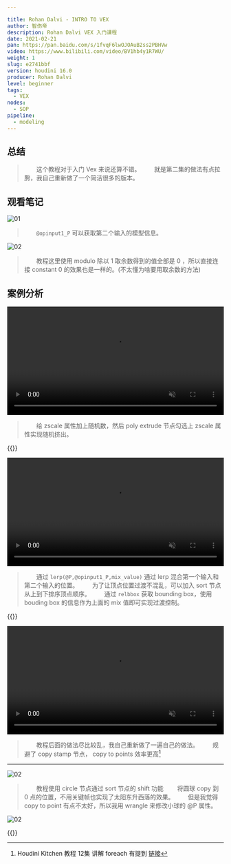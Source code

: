```yaml
---

title: Rohan Dalvi - INTRO TO VEX
author: 智伤帝 
description: Rohan Dalvi VEX 入门课程
date: 2021-02-21
pan: https://pan.baidu.com/s/1fvqF6lwOJOAuB2ss2PBHVw 
video: https://www.bilibili.com/video/BV1hb4y1R7WU/
weight: 1
slug: e2741bbf
version: houdini 16.0
producer: Rohan Dalvi
level: beginner
tags: 
  - VEX
nodes:
  - SOP
pipeline:
  - modeling
---
```


## 总结

> &emsp;&emsp;这个教程对于入门 Vex 来说还算不错。
> &emsp;&emsp;就是第二集的做法有点拉胯，我自己重新做了一个简洁很多的版本。

## 观看笔记

![01](https://cdn.jsdelivr.net/gh/FXTD-ODYSSEY/HoudiniWiki@gh-pages/posts/e2741bbf/01.jpg)

> &emsp;&emsp;`@opinput1_P` 可以获取第二个输入的模型信息。
 
![02](https://cdn.jsdelivr.net/gh/FXTD-ODYSSEY/HoudiniWiki@gh-pages/posts/e2741bbf/02.jpg)
 
> &emsp;&emsp;教程这里使用 modulo 除以 1 取余数得到的值全部是 0 ，所以直接连接 constant 0 的效果也是一样的。(不太懂为啥要用取余数的方法)


## 案例分析


<video src="https://cdn.jsdelivr.net/gh/FXTD-ODYSSEY/HoudiniWiki@gh-pages/posts/e2741bbf/example_01.mp4" autoplay loop muted width=100%></video>

> &emsp;&emsp;给 zscale 属性加上随机数，然后 poly extrude 节点勾选上 zscale 属性实现随机挤出。

{{<attachments pattern="example_01.hip" />}}


<video src="https://cdn.jsdelivr.net/gh/FXTD-ODYSSEY/HoudiniWiki@gh-pages/posts/e2741bbf/example_02.mp4" autoplay loop muted width=100%></video>


> &emsp;&emsp;通过 `lerp(@P,@opinput1_P,mix_value)` 通过 lerp 混合第一个输入和第二个输入的位置。
> &emsp;&emsp;为了让顶点位置过渡不混乱，可以加入 sort 节点从上到下排序顶点顺序。
> &emsp;&emsp;通过 `relbbox` 获取 bounding box，使用 bouding box 的信息作为上面的 mix 值即可实现过渡控制。 

{{<attachments pattern="example_02.hip" />}}


<video src="https://cdn.jsdelivr.net/gh/FXTD-ODYSSEY/HoudiniWiki@gh-pages/posts/e2741bbf/example_03.mp4" autoplay loop muted width=100%></video>


> &emsp;&emsp;教程后面的做法尽比较乱，我自己重新做了一遍自己的做法。
> &emsp;&emsp;规避了 copy stamp 节点， copy to points 效率更高[^1]

[^1]: Houdini Kitchen 教程 12集 讲解 foreach 有提到 [链接](/zh/4c3b6b79#12-copy-stamping-and-the-foreach-loops)

---

![02](https://cdn.jsdelivr.net/gh/FXTD-ODYSSEY/HoudiniWiki@gh-pages/posts/e2741bbf/example_03_01.jpg)

> &emsp;&emsp;教程使用 circle 节点通过 sort 节点的 shift 功能
> &emsp;&emsp;将圆球 copy 到 0 点的位置，不用关键帧也实现了太阳东升西落的效果。
> &emsp;&emsp;但是我觉得 copy to point 有点不太好，所以我用 wrangle 来修改小球的 @P 属性。

![02](https://cdn.jsdelivr.net/gh/FXTD-ODYSSEY/HoudiniWiki@gh-pages/posts/e2741bbf/example_03_02.jpg)

{{<attachments pattern="example_03.hip" />}}











